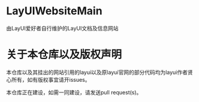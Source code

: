# LayUIWebsiteMain
由LayUI爱好者自行维护的LayUI文档及信息网站

# 关于本仓库以及版权声明

本仓库以及其挂出的网站引用的layui以及原layui官网的部分代码均为layui作者贤心所有，如有版权事宜请开issues。

本仓库正在建设，如需一同建设，请发送pull request(s)。
